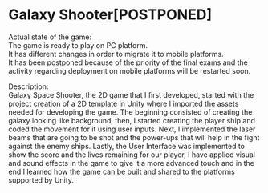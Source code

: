 # Galaxy Shooter[POSTPONED]  


Actual state of the game:  
The game is ready to play on PC platform.  
It has different changes in order to migrate it to mobile platforms.  
It has been postponed because of the priority of the final exams and the activity regarding deployment on mobile platforms will be restarted soon.    

Description:  
Galaxy Space Shooter, the 2D game that I first developed, started with the project creation of a 2D template in Unity where I imported the assets needed for developing the game. The beginning consisted of creating the galaxy looking like background, then, I started creating the player ship and coded the movement for it using user inputs. Next, I implemented the laser beams that are going to be shot and the power-ups that will help in the fight against the enemy ships. Lastly, the User Interface was implemented to show the score and the lives remaining for our player, I have applied visual and sound effects in the game to give it a more advanced touch and in the end I learned how the game can be built and shared to the platforms supported by Unity.


